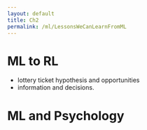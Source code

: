 ```yaml
---
layout: default
title: Ch2
permalink: /ml/LessonsWeCanLearnFromML
---
```


# ML to RL
- lottery ticket hypothesis and opportunities
- information and decisions.


# ML and Psychology